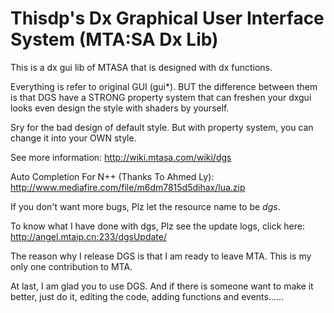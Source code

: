 # Thisdp's Dx Graphical User Interface System (MTA:SA Dx Lib)

This is a dx gui lib of MTASA that is designed with dx functions. 

Everything is refer to original GUI (gui*). BUT the difference between them is that DGS have a STRONG property system that can freshen your dxgui looks even design the style with shaders by yourself.

Sry for the bad design of default style. But with property system, you can change it into your OWN style.

See more information: http://wiki.mtasa.com/wiki/dgs

Auto Completion For N++ (Thanks To Ahmed Ly): http://www.mediafire.com/file/m6dm7815d5dihax/lua.zip

If you don't want more bugs, Plz let the resource name to be *dgs*.

To know what I have done with dgs, Plz see the update logs, click here: http://angel.mtaip.cn:233/dgsUpdate/

The reason why I release DGS is that I am ready to leave MTA. This is my only one contribution to MTA.

At last, I am glad you to use DGS. And if there is someone want to make it better, just do it, editing the code, adding functions and events......
